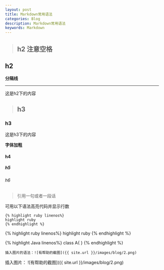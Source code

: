 ```yaml
---
layout: post
title: Markdown常用语法
categories: Blog
description: Markdown常用语法
keywords: Markdown
---
```


>## **h2**  **注意空格**

## **h2**

**分隔线**

---

这是h2下的内容

>## h3

### h3

这是h3下的内容

**字体加粗**

#### h4

##### h5

###### h6


>引用一句或者一段话

可用以下语法高亮代码并显示行数

```
{% highlight ruby linenos%}
highlight ruby
{% endhighlight %}
```

{% highlight ruby linenos%}
highlight ruby
{% endhighlight %}

{% highlight Java linenos%}
class A{
}
{% endhighlight %}

```
插入图片的语法：![有帮助的截图]({{ site.url }}/images/blog/2.png)
```

插入图片：
![有帮助的截图]({{ site.url }}/images/blog/2.png)
